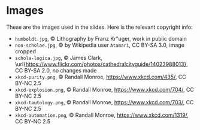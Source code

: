 # Images

These are the images used in the slides.
Here is the relevant copyright info:

+ `humboldt.jpg`, © Lithography by Franz Kr\"uger, work in public domain
+ `non-scholae.jpg`, © by Wikipedia user `Atamari`, CC BY-SA 3.0, image cropped
+ `schola-logica.jpg`, © James Clark, \url{https://www.flickr.com/photos/cathedralcityguide/14023988013}, CC BY-SA 2.0, no changes made
+ `xkcd-purity.png`, © Randall Monroe, <https://www.xkcd.com/435/>, CC BY-NC 2.5
+ `xkcd-explosion.png`, © Randall Monroe, <https://www.xkcd.com/704/>, CC BY-NC 2.5
+ `xkcd-tautology.png`, © Randall Monroe, <https://www.xkcd.com/703/>, CC BY-NC 2.5
+ `xkcd-automation.png`, © Randall Monroe, <https://www.xkcd.com/1319/>, CC BY-NC 2.5
